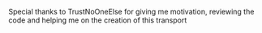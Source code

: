 Special thanks to TrustNoOneElse for giving me motivation, reviewing the code and helping me on the creation of this transport
